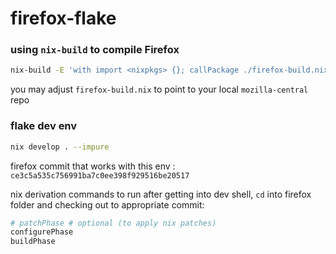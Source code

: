 # firefox-flake

### using `nix-build` to compile Firefox

```sh
nix-build -E 'with import <nixpkgs> {}; callPackage ./firefox-build.nix {}'
```

you may adjust `firefox-build.nix` to point to your local `mozilla-central` repo


### flake dev env

```sh
nix develop . --impure

```

firefox commit that works with this env : `ce3c5a535c756991ba7c0ee398f929516be20517`

nix derivation commands to run after getting into dev shell,  `cd` into firefox folder and checking out to appropriate commit:

```sh
# patchPhase # optional (to apply nix patches)
configurePhase
buildPhase
```

